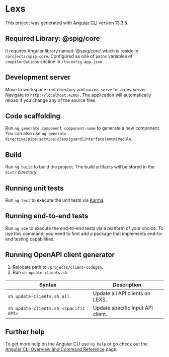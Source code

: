# Lexs

This project was generated with [Angular CLI](https://github.com/angular/angular-cli) version 13.3.5.

## Required Library: @spig/core

It requires Angular library named '@spig/core' which is reside in `/projects/spig-core`. Configured as one of `paths` variables of `compilerOptions` section in `/tsconfig.app.json`

## Development server

Move to workspace root directory and run `ng serve` for a dev server. Navigate to `http://localhost:4200/`. The application will automatically reload if you change any of the source files.

## Code scaffolding

Run `ng generate component component-name` to generate a new component. You can also use `ng generate directive|pipe|service|class|guard|interface|enum|module`.

## Build

Run `ng build` to build the project. The build artifacts will be stored in the `dist/` directory.

## Running unit tests

Run `ng test` to execute the unit tests via [Karma](https://karma-runner.github.io).

## Running end-to-end tests

Run `ng e2e` to execute the end-to-end tests via a platform of your choice. To use this command, you need to first add a package that implements end-to-end testing capabilities.

## Running OpenAPI client generator

1. Relocate path to `/projects/client-codegen`.
2. Run `sh update-clients.sh`

| Syntax                                | Description                       |
| ------------------------------------- | --------------------------------- |
| `sh update-clients.sh all`            | Update all API clients on LEXS.   |
| `sh update-clients.sh <spacific API>` | Update specific input API client. |

## Further help

To get more help on the Angular CLI use `ng help` or go check out the [Angular CLI Overview and Command Reference](https://angular.io/cli) page.

